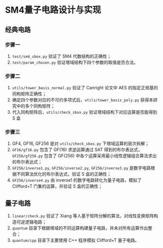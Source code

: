 # SM4量子电路设计与实现

## 经典电路

### 步骤一

1. `test/sm4_sbox.py` 验证了 SM4 代数结构的正确性；
2. `test/param_chosen.py` 验证塔域结构下四个参数的取值是否合法。

### 步骤二

1. `utils/tower_basis_normal.py` 验证了 Canright 论文中 AES 的指定正规基的同构矩阵正确性；
2. 确定四个参数对应的不可约多项式后，`utils/tower_basis_poly.py` 获得本研究中的多个同构矩阵；
3. 代入同构矩阵后，`utils/check_sbox.py` 验证塔域结构下对应运算是否能得到 S 盒

### 步骤三

1. GF4, GF16, GF256 是对 `utils/check_sbox.py` 下塔域运算的层次拆解；
2. `GF16/gf16.py` 包含了 GF(16) 求逆运算通过 SAT 得到的布尔表达式，`GF256/gf256.py` 包含了 GF(256) 中各个运算采用最小线性逻辑组合算法求出的布尔表达式；
3. `GF256/inverse1.py`, `GF256/inverse2.py`, `GF256/inverse3.py` 是数字电路根据不同算法优化的布尔表达式，验证 S 盒的正确性；
4. `GF256/inverse4.py` 由 inverse1 的数字电路转化为量子电路，模拟了 Clifford+T 门集的运算，并验证 S 盒的正确性；

## 量子电路

1. `linear/check.py` 验证了 Xiang 等人基于矩阵分解的算法，对线性变换矩阵构造可逆逻辑电路；
2. `quantum` 目录下根据塔域的不同运算构建量子电路，并未对所有运算作出整合；
3. `quantum/cpp` 目录下主要使用 C++ 程序模拟 Clifford+T 量子电路。 